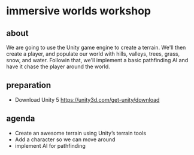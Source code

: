 # immersive worlds workshop

## about
We are going to use the Unity game engine to create a terrain. We'll then create a player, and populate our world with hills, valleys, trees, grass, snow, and water. Followin that, we'll implement a basic pathfinding AI and have it chase the player around the world.

## preparation
- Download Unity 5 https://unity3d.com/get-unity/download

## agenda
- Create an awesome terrain using Unity’s terrain tools
- Add a character so we can move around
- implement AI for pathfinding



